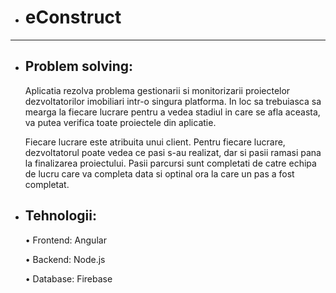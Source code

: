 + # eConstruct 
-----------------------------------------------------
+ ## Problem solving:
  Aplicatia rezolva problema gestionarii si monitorizarii proiectelor dezvoltatorilor imobiliari intr-o singura platforma. In loc sa trebuiasca sa mearga la fiecare lucrare pentru a vedea stadiul in care se afla aceasta, va putea verifica toate proiectele din aplicatie.

  Fiecare lucrare este atribuita unui client. Pentru fiecare lucrare, dezvoltatorul poate vedea ce pasi s-au realizat, dar si pasii ramasi pana la finalizarea proiectului.
  Pasii parcursi sunt completati de catre echipa de lucru care va completa data si optinal ora la care un pas a fost completat.
   


+ ## Tehnologii:
  •	Frontend: Angular
 
  •	Backend: Node.js
 
  •	Database: Firebase
